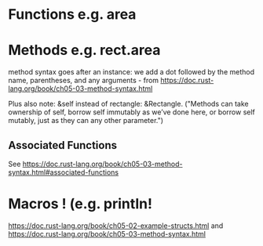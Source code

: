 # Functions e.g. area
# Methods e.g. rect.area

method syntax goes after an instance: we add a dot followed by the method name, parentheses, and any arguments - from https://doc.rust-lang.org/book/ch05-03-method-syntax.html

Plus also note: &self instead of rectangle: &Rectangle. ("Methods can take ownership of self, borrow self immutably as we’ve done here, or borrow self mutably, just as they can any other parameter.")

## Associated Functions
See https://doc.rust-lang.org/book/ch05-03-method-syntax.html#associated-functions

# Macros ! (e.g. println!

https://doc.rust-lang.org/book/ch05-02-example-structs.html
and https://doc.rust-lang.org/book/ch05-03-method-syntax.html
